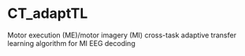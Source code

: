 # CT_adaptTL
Motor execution (ME)/motor imagery (MI) cross-task adaptive transfer learning algorithm for MI EEG decoding
